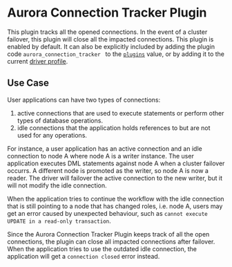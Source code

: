 # Aurora Connection Tracker Plugin

This plugin tracks all the opened connections. In the event of a cluster failover, this plugin will close all the impacted connections.
This plugin is enabled by default. It can also be explicitly included by adding the plugin code `aurora_connection_tracker ` to the [`plugins`](../UsingThePythonDriver.md#aws-advanced-python-driver-parameters) value, or by adding it to the current [driver profile](../UsingThePythonDriver.md#connection-plugin-manager-parameters).

## Use Case
User applications can have two types of connections:

1. active connections that are used to execute statements or perform other types of database operations.
2. idle connections that the application holds references to but are not used for any operations.

For instance, a user application has an active connection and an idle connection to node A where node A is a writer instance. The user application executes DML statements against node A when a cluster failover occurrs. A different node is promoted as the writer, so node A is now a reader. The driver will failover the active connection to the new writer, but it will not modify the idle connection.

When the application tries to continue the workflow with the idle connection that is still pointing to a node that has changed roles, i.e. node A, users may get an error caused by unexpected behaviour, such as `cannot execute UPDATE in a read-only transaction`.

Since the Aurora Connection Tracker Plugin keeps track of all the open connections, the plugin can close all impacted connections after failover.
When the application tries to use the outdated idle connection, the application will get a `connection closed` error instead.
